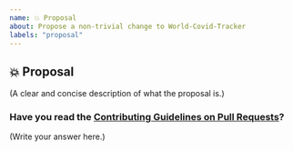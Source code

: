 ```yaml
---
name: 💥 Proposal
about: Propose a non-trivial change to World-Covid-Tracker
labels: "proposal"
---
```


## 💥 Proposal

(A clear and concise description of what the proposal is.)

### Have you read the [Contributing Guidelines on Pull Requests](https://github.com/Saikat-98/World-Covid-Tracker/blob/main/CONTRIBUTING.md)?

(Write your answer here.)
